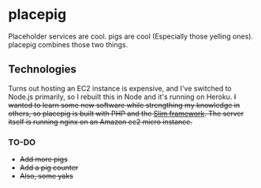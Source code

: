 placepig
=========

Placeholder services are cool. pigs are cool (Especially those yelling ones). placepig combines those two things.

Technologies
------------
Turns out hosting an EC2 instance is expensive, and I've switched to Node.js primarily, so I rebuilt this in Node and it's running on Heroku.
~~I wanted to learn some new software while strengthing my knowledge in others, so placepig is built with PHP and the [Slim framework](https://github.com/codeguy/Slim). The server itself is running nginx on an Amazon ec2 micro instance.~~

### TO-DO
* ~~Add more pigs~~
* ~~Add a pig counter~~
* ~~Also, some yaks~~